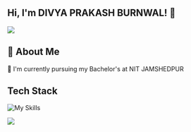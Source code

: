 ## Hi, I'm DIVYA PRAKASH BURNWAL! 👋
![](https://github-readme-stats.vercel.app/api?username=divyaprakash765&theme=vue-dark&show_icons=true&hide_border=true&count_private=true)

## 🚀 About Me
🔭 I'm currently pursuing my Bachelor's at NIT JAMSHEDPUR
 
  ## Tech Stack
![My Skills](https://skillicons.dev/icons?i=html,css,js,cpp,react,redux,express,git,github,mongodb,mysql,nodejs,sequelize,docker)


![](https://leetcard.jacoblin.cool/dpb937?ext=heatmap)
